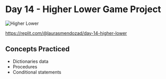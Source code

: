 # Day 14 - Higher Lower Game Project

![Higher Lower](https://github.com/laurasmendozad/100-Days-Of-Code-Python/assets/58611097/20517af3-e926-4b13-bed6-488c85c72683)

https://replit.com/@laurasmendozad/day-14-higher-lower

## Concepts Practiced

- Dictionaries data
- Procedures
- Conditional statements
